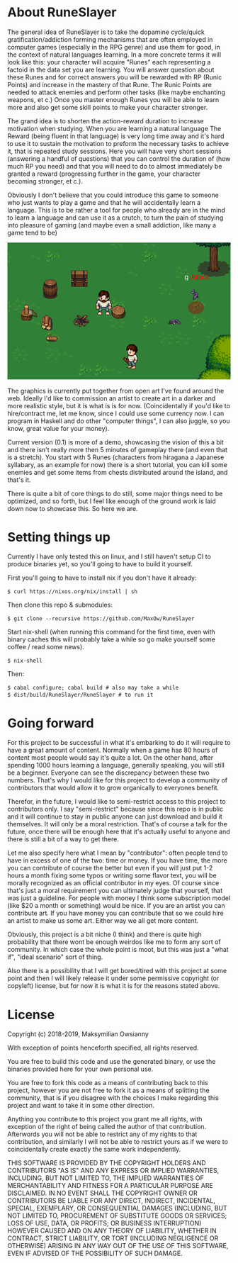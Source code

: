 
# About RuneSlayer

The general idea of RuneSlayer is to take the dopamine cycle/quick
gratification/addiction forming mechanisms that are often employed in computer
games (especially in the RPG genre) and use them for good, in the context of
natural languages learning. In a more concrete terms it will look like this:
your character will acquire "Runes" each representing a factoid in the data set
you are learning. You will answer question about these Runes and for correct
answers you will be rewarded with RP (Runic Points) and increase in the mastery
of that Rune. The Runic Points are needed to attack enemies and perform other
tasks (like maybe enchanting weapons, et c.) Once you master enough Runes you
will be able to learn more and also get some skill points to make your character
stronger.

The grand idea is to shorten the action-reward duration to increase motivation
when studying. When you are learning a natural language The Reward (being fluent
in that language) is very long time away and it's hard to use it to sustain the
motivation to preform the necessary tasks to achieve it, that is repeated study
sessions. Here you will have very short sessions (answering a handful of
questions) that you can control the duration of (how much RP you need) and that
you will need to do to almost immediately be granted a reward (progressing
further in the game, your character becoming stronger, et c.).

Obviously I don't believe that you could introduce this game to someone who just
wants to play a game and that he will accidentally learn a language. This is to
be rather a tool for people who already are in the mind to learn a language and
can use it as a crutch, to turn the pain of studying into pleasure of gaming
(and maybe even a small addiction, like many a game tend to be)

![Gameplay Screenshot][screenshot0]

The graphics is currently put together from open art I've found around the web.
Ideally I'd like to commission an artist to create art in a darker and more
realistic style, but it is what is is for now. (Coincidentally if you'd like to
hire/contract me, let me know, since I could use some currency now. I can
program in Haskell and do other "computer things", I can also juggle, so you
know, great value for your money).

Current version (0.1) is more of a demo, showcasing the vision of this a bit and
there isn't really more then 5 minutes of gameplay there (and even that is
a stretch). You start with 5 Runes (characters from hiragana a Japanese
syllabary, as an example for now) there is a short tutorial, you can kill some
enemies and get some items from chests distributed around the island, and that's
it.

There is quite a bit of core things to do still, some major things need to be
optimized, and so forth, but I feel like enough of the ground work is laid down
now to showcase this. So here we are.

# Setting things up

Currently I have only tested this on linux, and I still haven't setup CI to
produce binaries yet, so you'll going to have to build it yourself.

First you'll going to have to install nix if you don't have it already:

```
$ curl https://nixos.org/nix/install | sh
```

Then clone this repo & submodules:

```
$ git clone --recursive https://github.com/MaxOw/RuneSlayer
```

Start nix-shell (when running this command for the first time, even with binary
caches this will probably take a while so go make yourself some coffee / read
some news).

```
$ nix-shell
```

Then:

```
$ cabal configure; cabal build # also may take a while
$ dist/build/RuneSlayer/RuneSlayer # to run it
```

# Going forward

For this project to be successful in what it's embarking to do it will require
to have a great amount of content. Normally when a game has 80 hours of content
most people would say it's quite a lot. On the other hand, after spending 1000
hours learning a language, generally speaking, you will still be a beginner.
Everyone can see the discrepancy between these two numbers. That's why I would
like for this project to develop a community of contributors that would allow it
to grow organically to everyones benefit.

Therefor, in the future, I would like to semi-restrict access to this project to
contributors only. I say "semi-restrict" because since this repo is in public
and it will continue to stay in public anyone can just download and build it
themselves. It will only be a moral restriction. That's of course a talk for the
future, once there will be enough here that it's actually useful to anyone and
there is still a bit of a way to get there.

Let me also specify here what I mean by "contributor": often people tend to have
in excess of one of the two: time or money. If you have time, the more you can
contribute of course the better but even if you will just put 1-2 hours a month
fixing some typos or writing some flavor text, you will be morally recognized as
an official contributor in my eyes. Of course since that's just a moral
requirement you can ultimately judge that yourself, that was just a guideline.
For people with money I think some subscription model (like $20 a month or
something) would be nice. If you are an artist you can contribute art. If you
have money you can contribute that so we could hire an artist to make us some
art. Either way we all get more content.

Obviously, this project is a bit niche (I think) and there is quite high
probability that there wont be enough weirdos like me to form any sort of
community. In which case the whole point is moot, but this was just a "what if",
"ideal scenario" sort of thing.

Also there is a possibility that I will get bored/tired with this project at
some point and then I will likely release it under some permissive copyright (or
copyleft) license, but for now it is what it is for the reasons stated above.

# License
Copyright (c) 2018-2019, Maksymilian Owsianny

With exception of points henceforth specified, all rights reserved.

You are free to build this code and use the generated binary, or use the
binaries provided here for your own personal use.

You are free to fork this code as a means of contributing back to this project,
however you are not free to fork it as a means of splitting the community, that
is if you disagree with the choices I make regarding this project and want to
take it in some other direction.

Anything you contribute to this project you grant me all rights, with exception
of the right of being called the author of that contribution. Afterwords you
will not be able to restrict any of my rights to that contribution, and
similarly I will not be able to restrict yours as if we were to coincidentally
create exactly the same work independently.

THIS SOFTWARE IS PROVIDED BY THE COPYRIGHT HOLDERS AND CONTRIBUTORS
"AS IS" AND ANY EXPRESS OR IMPLIED WARRANTIES, INCLUDING, BUT NOT
LIMITED TO, THE IMPLIED WARRANTIES OF MERCHANTABILITY AND FITNESS FOR
A PARTICULAR PURPOSE ARE DISCLAIMED. IN NO EVENT SHALL THE COPYRIGHT
OWNER OR CONTRIBUTORS BE LIABLE FOR ANY DIRECT, INDIRECT, INCIDENTAL,
SPECIAL, EXEMPLARY, OR CONSEQUENTIAL DAMAGES (INCLUDING, BUT NOT
LIMITED TO, PROCUREMENT OF SUBSTITUTE GOODS OR SERVICES; LOSS OF USE,
DATA, OR PROFITS; OR BUSINESS INTERRUPTION) HOWEVER CAUSED AND ON ANY
THEORY OF LIABILITY, WHETHER IN CONTRACT, STRICT LIABILITY, OR TORT
(INCLUDING NEGLIGENCE OR OTHERWISE) ARISING IN ANY WAY OUT OF THE USE
OF THIS SOFTWARE, EVEN IF ADVISED OF THE POSSIBILITY OF SUCH DAMAGE.

[screenshot0]: https://raw.githubusercontent.com/MaxOw/RuneSlayer-media0/master/screenshoot0_cropped.png
